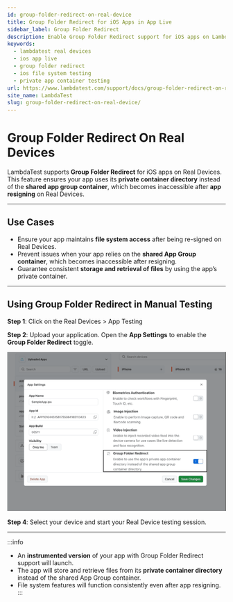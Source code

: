 ```yaml
---
id: group-folder-redirect-on-real-device
title: Group Folder Redirect for iOS Apps in App Live
sidebar_label: Group Folder Redirect
description: Enable Group Folder Redirect support for iOS apps on LambdaTest Real Devices.
keywords:
  - lambdatest real devices
  - ios app live
  - group folder redirect
  - ios file system testing
  - private app container testing
url: https://www.lambdatest.com/support/docs/group-folder-redirect-on-real-device/
site_name: LambdaTest
slug: group-folder-redirect-on-real-device/
---
```


# Group Folder Redirect On Real Devices  

LambdaTest supports **Group Folder Redirect** for iOS apps on Real Devices.  
This feature ensures your app uses its **private container directory** instead of the **shared app group container**, which becomes inaccessible after **app resigning** on Real Devices.

---

## Use Cases 

- Ensure your app maintains **file system access** after being re-signed on Real Devices.  
- Prevent issues when your app relies on the **shared App Group container**, which becomes inaccessible after resigning.  
- Guarantee consistent **storage and retrieval of files** by using the app’s private container.  

---

## Using Group Folder Redirect in Manual Testing


**Step 1**: Click on the Real Devices > App Testing


**Step 2**: Upload your application. Open the **App Settings** to enable the **Group Folder Redirect** toggle.

![Group-Folder-Redirect](../assets/images/real-device-app-testing/Group-folder-redirect/Group-Folder-redirects.png)


**Step 4**: Select your device and start your Real Device testing session.  

---
:::info
- An **instrumented version** of your app with Group Folder Redirect support will launch.  
- The app will store and retrieve files from its **private container directory** instead of the shared App Group container.  
- File system features will function consistently even after app resigning.  
:::



